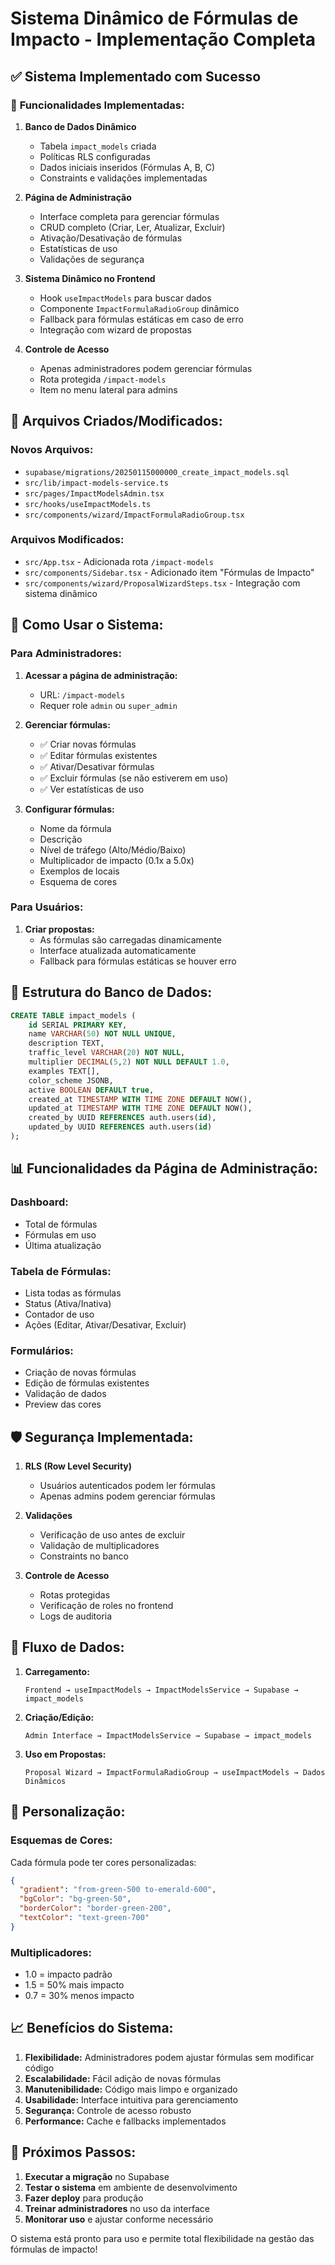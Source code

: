 # Sistema Dinâmico de Fórmulas de Impacto - Implementação Completa

## ✅ Sistema Implementado com Sucesso

### 🎯 **Funcionalidades Implementadas:**

1. **Banco de Dados Dinâmico**
   - Tabela `impact_models` criada
   - Políticas RLS configuradas
   - Dados iniciais inseridos (Fórmulas A, B, C)
   - Constraints e validações implementadas

2. **Página de Administração**
   - Interface completa para gerenciar fórmulas
   - CRUD completo (Criar, Ler, Atualizar, Excluir)
   - Ativação/Desativação de fórmulas
   - Estatísticas de uso
   - Validações de segurança

3. **Sistema Dinâmico no Frontend**
   - Hook `useImpactModels` para buscar dados
   - Componente `ImpactFormulaRadioGroup` dinâmico
   - Fallback para fórmulas estáticas em caso de erro
   - Integração com wizard de propostas

4. **Controle de Acesso**
   - Apenas administradores podem gerenciar fórmulas
   - Rota protegida `/impact-models`
   - Item no menu lateral para admins

## 📁 **Arquivos Criados/Modificados:**

### Novos Arquivos:
- `supabase/migrations/20250115000000_create_impact_models.sql`
- `src/lib/impact-models-service.ts`
- `src/pages/ImpactModelsAdmin.tsx`
- `src/hooks/useImpactModels.ts`
- `src/components/wizard/ImpactFormulaRadioGroup.tsx`

### Arquivos Modificados:
- `src/App.tsx` - Adicionada rota `/impact-models`
- `src/components/Sidebar.tsx` - Adicionado item "Fórmulas de Impacto"
- `src/components/wizard/ProposalWizardSteps.tsx` - Integração com sistema dinâmico

## 🚀 **Como Usar o Sistema:**

### Para Administradores:

1. **Acessar a página de administração:**
   - URL: `/impact-models`
   - Requer role `admin` ou `super_admin`

2. **Gerenciar fórmulas:**
   - ✅ Criar novas fórmulas
   - ✅ Editar fórmulas existentes
   - ✅ Ativar/Desativar fórmulas
   - ✅ Excluir fórmulas (se não estiverem em uso)
   - ✅ Ver estatísticas de uso

3. **Configurar fórmulas:**
   - Nome da fórmula
   - Descrição
   - Nível de tráfego (Alto/Médio/Baixo)
   - Multiplicador de impacto (0.1x a 5.0x)
   - Exemplos de locais
   - Esquema de cores

### Para Usuários:

1. **Criar propostas:**
   - As fórmulas são carregadas dinamicamente
   - Interface atualizada automaticamente
   - Fallback para fórmulas estáticas se houver erro

## 🔧 **Estrutura do Banco de Dados:**

```sql
CREATE TABLE impact_models (
    id SERIAL PRIMARY KEY,
    name VARCHAR(50) NOT NULL UNIQUE,
    description TEXT,
    traffic_level VARCHAR(20) NOT NULL,
    multiplier DECIMAL(5,2) NOT NULL DEFAULT 1.0,
    examples TEXT[],
    color_scheme JSONB,
    active BOOLEAN DEFAULT true,
    created_at TIMESTAMP WITH TIME ZONE DEFAULT NOW(),
    updated_at TIMESTAMP WITH TIME ZONE DEFAULT NOW(),
    created_by UUID REFERENCES auth.users(id),
    updated_by UUID REFERENCES auth.users(id)
);
```

## 📊 **Funcionalidades da Página de Administração:**

### Dashboard:
- Total de fórmulas
- Fórmulas em uso
- Última atualização

### Tabela de Fórmulas:
- Lista todas as fórmulas
- Status (Ativa/Inativa)
- Contador de uso
- Ações (Editar, Ativar/Desativar, Excluir)

### Formulários:
- Criação de novas fórmulas
- Edição de fórmulas existentes
- Validação de dados
- Preview das cores

## 🛡️ **Segurança Implementada:**

1. **RLS (Row Level Security)**
   - Usuários autenticados podem ler fórmulas
   - Apenas admins podem gerenciar fórmulas

2. **Validações**
   - Verificação de uso antes de excluir
   - Validação de multiplicadores
   - Constraints no banco

3. **Controle de Acesso**
   - Rotas protegidas
   - Verificação de roles no frontend
   - Logs de auditoria

## 🔄 **Fluxo de Dados:**

1. **Carregamento:**
   ```
   Frontend → useImpactModels → ImpactModelsService → Supabase → impact_models
   ```

2. **Criação/Edição:**
   ```
   Admin Interface → ImpactModelsService → Supabase → impact_models
   ```

3. **Uso em Propostas:**
   ```
   Proposal Wizard → ImpactFormulaRadioGroup → useImpactModels → Dados Dinâmicos
   ```

## 🎨 **Personalização:**

### Esquemas de Cores:
Cada fórmula pode ter cores personalizadas:
```json
{
  "gradient": "from-green-500 to-emerald-600",
  "bgColor": "bg-green-50",
  "borderColor": "border-green-200",
  "textColor": "text-green-700"
}
```

### Multiplicadores:
- 1.0 = impacto padrão
- 1.5 = 50% mais impacto
- 0.7 = 30% menos impacto

## 📈 **Benefícios do Sistema:**

1. **Flexibilidade:** Administradores podem ajustar fórmulas sem modificar código
2. **Escalabilidade:** Fácil adição de novas fórmulas
3. **Manutenibilidade:** Código mais limpo e organizado
4. **Usabilidade:** Interface intuitiva para gerenciamento
5. **Segurança:** Controle de acesso robusto
6. **Performance:** Cache e fallbacks implementados

## 🚀 **Próximos Passos:**

1. **Executar a migração** no Supabase
2. **Testar o sistema** em ambiente de desenvolvimento
3. **Fazer deploy** para produção
4. **Treinar administradores** no uso da interface
5. **Monitorar uso** e ajustar conforme necessário

O sistema está pronto para uso e permite total flexibilidade na gestão das fórmulas de impacto!
